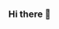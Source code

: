 ### Hi there 👋

<!--
**StJohnErvin/StJohnErvin** is a ✨ _special_ ✨ repository because its `README.md` (this file) appears on your GitHub profile.

Here are some ideas to get you started:

- 🔭 I’m currently working on creating my portfolio.
- 🌱 I’m currently learning to manage, and work on my own phase.
- 📫 How to reach me: https://www.linkedin.com/in/john-ervin-ceriola-882abb1a1/ , https://www.facebook.com/Bitcoin.chase007/, 

